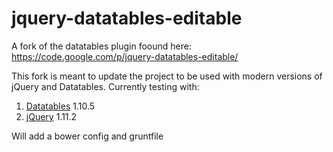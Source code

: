 # jquery-datatables-editable
A fork of the datatables plugin foound here: https://code.google.com/p/jquery-datatables-editable/

This fork is meant to update the project to be used with modern versions of jQuery and Datatables. Currently testing with:

1. [Datatables](http://www.datatables.net/) 1.10.5
2. [jQuery](http://jquery.com/) 1.11.2

Will add a bower config and gruntfile

